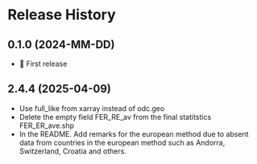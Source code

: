 # Release History

## 0.1.0 (2024-MM-DD)

- :rocket: First release

## 2.4.4 (2025-04-09)
- Use full_like from xarray instead of odc.geo
- Delete the empty field FER_RE_av from the final statitstics FER_ER_ave.shp
- In the README. Add remarks for the european method due to absent data from countries in the european method such as Andorra, Switzerland, Croatia and others.